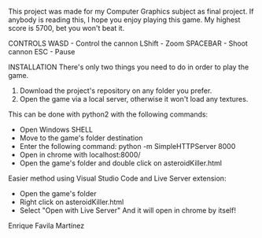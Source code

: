 This project was made for my Computer Graphics subject as final project.
If anybody is reading this, I hope you enjoy playing this game.
My highest score is 5700, bet you won't beat it.


CONTROLS
WASD - Control the cannon
LShift - Zoom 
SPACEBAR - Shoot cannon
ESC - Pause


INSTALLATION
There's only two things you need to do in order to play the game.
1. Download the project's repository on any folder you prefer.
2. Open the game via a local server, otherwise it won't load any textures. 

This can be done with python2 with the following commands:
- Open Windows SHELL
- Move to the game's folder destination
- Enter the following command: python -m SimpleHTTPServer 8000
- Open in chrome with localhost:8000/
- Open the game's folder and double click on asteroidKiller.html


Easier method using Visual Studio Code and Live Server extension:
- Open the game's folder
- Right click on asteroidKiller.html
- Select "Open with Live Server"
And it will open in chrome by itself!




Enrique Favila Martínez